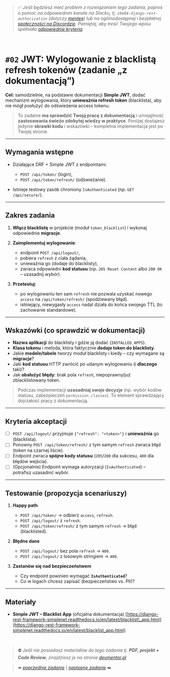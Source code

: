 > :white_check_mark: *Jeśli będziesz mieć problem z rozwiązaniem tego zadania, poproś o pomoc na odpowiednim kanale na Slacku, tj. `s9e04-django-rest-authorization` (dotyczy [mentee](https://devmentor.pl/mentoring-javascript/)) lub na ogólnodostępnej i bezpłatnej [społeczności na Discordzie](https://devmentor.pl/discord). Pamiętaj, aby treść Twojego wpisu spełniała [odpowiednie kryteria](https://devmentor.pl/jak-prosic-o-pomoc/).*

&nbsp;
 

# `#02` JWT: Wylogowanie z blacklistą refresh tokenów (zadanie „z dokumentacją”)

**Cel:** samodzielnie, na podstawie dokumentacji **Simple JWT**, dodać mechanizm wylogowania, który **unieważnia refresh token** (blacklista), aby nie mógł posłużyć do odświeżenia access tokenu.

> To zadanie **ma sprawdzić Twoją pracę z dokumentacją** i umiejętność **zastosowania świeżo zdobytej wiedzy w praktyce**. Poniżej dostajesz jedynie **skrawki kodu** i wskazówki – kompletna implementacja jest po Twojej stronie.

---

## Wymagania wstępne

* Działające DRF + Simple JWT z endpointami:

  * `POST /api/token/` (login),
  * `POST /api/token/refresh/` (odświeżanie).
* Istnieje testowy zasób chroniony `IsAuthenticated` (np. `GET /api/secure/`).

---

## Zakres zadania

1. **Włącz blacklistę** w projekcie (moduł `token_blacklist`) i wykonaj odpowiednie **migracje**.
2. **Zaimplementuj wylogowanie**:

   * endpoint `POST /api/logout/`,
   * pobiera `refresh` z ciała żądania,
   * unieważnia go (dodaje do blacklisty),
   * zwraca odpowiedni **kod statusu** (np. `205 Reset Content` albo `200 OK` – uzasadnij wybór).
3. **Przetestuj**:

   * po wylogowaniu ten sam `refresh` nie pozwala uzyskać nowego `access` na `/api/token/refresh/` (spodziewany błąd).
   * istniejący, niewygasły `access` nadal działa do końca swojego TTL (to zachowanie standardowe).


---

## Wskazówki (co sprawdzić w dokumentacji)

* **Nazwa aplikacji** do blacklisty i gdzie ją dodać (`INSTALLED_APPS`).
* **Klasa tokenu** i metoda, która faktycznie **dodaje token do blacklisty**.
* Jakie **modele/tabele** tworzy moduł blacklisty i kiedy – czy wymagane są **migracje**?
* Jaki **kod statusu** HTTP zwrócić po udanym wylogowaniu (i **dlaczego** taki)?
* Jak **obsłużyć błędy**: brak pola `refresh`, niepoprawny/już zblacklistowany token.

> Podczas implementacji **uzasadniaj swoje decyzje** (np. wybór kodów statusu, zabezpieczeń `permission_classes`). To element sprawdzający dojrzałość pracy z dokumentacją.

---

## Kryteria akceptacji

* [ ] `POST /api/logout/` przyjmuje `{"refresh": "<token>"}` i **unieważnia** go (blacklista).
* [ ] Ponowny `POST /api/token/refresh/` z tym samym `refresh` zwraca błąd (token na czarnej liście).
* [ ] Endpoint zwraca **spójne kody statusu** (`205`/`200` dla sukcesu, `400` dla błędów wejścia).
* [ ] (Opcjonalnie) Endpoint wymaga autoryzacji (`IsAuthenticated`) – potrafisz uzasadnić wybór.

---

## Testowanie (propozycja scenariuszy)

1. **Happy path**

   * `POST /api/token/` → odbierz `access`, `refresh`.
   * `POST /api/logout/` z `refresh`.
   * `POST /api/token/refresh/` z tym samym `refresh` → błąd (blacklisted).

2. **Błędne dane**

   * `POST /api/logout/` bez pola `refresh` → `400`.
   * `POST /api/logout/` z losowym stringiem → `400`.

3. **Zastanów się nad bezpieczeństwem**

   * Czy endpoint powinien wymagać **`IsAuthenticated`**?
   * Co w logach chcesz zapisać (bezpieczeństwo vs. PII)?

---

## Materiały 

* **Simple JWT – Blacklist App** (oficjalna dokumentacja)
  [https://django-rest-framework-simplejwt.readthedocs.io/en/latest/blacklist\_app.html](https://django-rest-framework-simplejwt.readthedocs.io/en/latest/blacklist_app.html)


&nbsp;
> :no_entry: *Jeśli nie posiadasz materiałów do tego zadania tj. **PDF, projekt + Code Review**, znajdziesz je na stronie [devmentor.pl](https://devmentor.pl/workshop-django-rest-authorization)*

> :arrow_left: [*poprzednie zadanie*](./../01) | [*następne zadanie*](./../03) :arrow_right:
